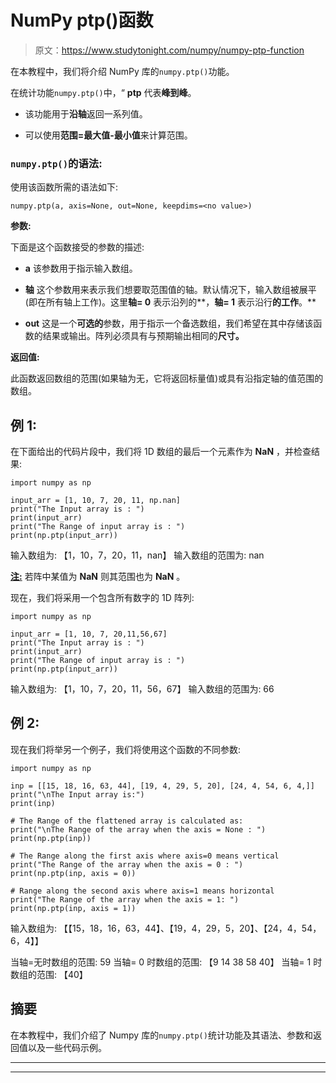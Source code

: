 # NumPy ptp()函数

> 原文：<https://www.studytonight.com/numpy/numpy-ptp-function>

在本教程中，我们将介绍 NumPy 库的`numpy.ptp()`功能。

在统计功能`numpy.ptp()`中，“ **ptp** 代表**峰到峰**。

*   该功能用于**沿轴**返回一系列值。

*   可以使用**范围=最大值-最小值**来计算范围。

### `numpy.ptp()`的语法:

使用该函数所需的语法如下:

```
numpy.ptp(a, axis=None, out=None, keepdims=<no value>)
```

**参数:**

下面是这个函数接受的参数的描述:

*   **a**
    该参数用于指示输入数组。

*   **轴**
    这个参数用来表示我们想要取范围值的轴。默认情况下，输入数组被展平(即在所有轴上工作)。这里**轴= 0** 表示沿列的**，**轴= 1** 表示沿行**的工作**。**

*   **out**
    这是一个**可选的**参数，用于指示一个备选数组，我们希望在其中存储该函数的结果或输出。阵列必须具有与预期输出相同的**尺寸。**

**返回值:**

此函数返回数组的范围(如果轴为无，它将返回标量值)或具有沿指定轴的值范围的数组。

## 例 1:

在下面给出的代码片段中，我们将 1D 数组的最后一个元素作为 **NaN** ，并检查结果:

```
import numpy as np 

input_arr = [1, 10, 7, 20, 11, np.nan] 
print("The Input array is : ") 
print(input_arr)
print("The Range of input array is : ")
print(np.ptp(input_arr))
```

输入数组为:
【1，10，7，20，11，nan】
输入数组的范围为:
nan

<u>**注:**</u> 若阵中某值为 **NaN** 则其范围也为 **NaN** 。

现在，我们将采用一个包含所有数字的 1D 阵列:

```
import numpy as np 

input_arr = [1, 10, 7, 20,11,56,67] 
print("The Input array is : ") 
print(input_arr)
print("The Range of input array is : ")
print(np.ptp(input_arr))
```

输入数组为:
【1，10，7，20，11，56，67】
输入数组的范围为:
66

## 例 2:

现在我们将举另一个例子，我们将使用这个函数的不同参数:

```
import numpy as np 

inp = [[15, 18, 16, 63, 44], [19, 4, 29, 5, 20], [24, 4, 54, 6, 4,]] 
print("\nThe Input array is:") 
print(inp)

# The Range of the flattened array is calculated as:
print("\nThe Range of the array when the axis = None : ")
print(np.ptp(inp)) 

# The Range along the first axis where axis=0 means vertical 
print("The Range of the array when the axis = 0 : ")
print(np.ptp(inp, axis = 0))

# Range along the second axis where axis=1 means horizontal 
print("The Range of the array when the axis = 1: ")
print(np.ptp(inp, axis = 1))
```

输入数组为:
【【15，18，16，63，44】、【19，4，29，5，20】、【24，4，54，6，4】】

当轴=无时数组的范围:
59
当轴= 0 时数组的范围:
【9 14 38 58 40】
当轴= 1 时数组的范围:
【40】

## 摘要

在本教程中，我们介绍了 Numpy 库的`numpy.ptp()`统计功能及其语法、参数和返回值以及一些代码示例。

* * *

* * *